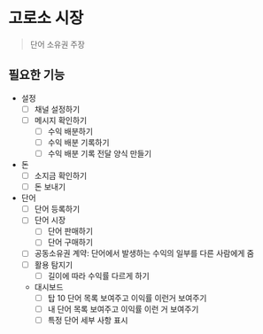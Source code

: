# 고로소 시장

> 단어 소유권 주장

<!--
* 컨셉: 채널이 있어서 그 채널에서 말을 하면
  저작권 등록이 된 단어를 포함하는 메시지에만
  답장으로 얼마의 저작권비용이 발생하는지 봇이 알려줘야됨.
  그리고 그 비용을 저작권자에게 옮겨야되고.
  * 너무 많이 알림이 발생하면 시끄러움
    * 주기적으로 대시보드 써서 알려줌
    * 정리한 데이터 올려주고 명령어 써서 정확한 수치 확인할 수 있도록 한다.
* 단어의 저작권을 원하는 가격에 판매할 수 있어야 함 - 시장도 만들 수 있겠다
* 너무 짧은 단어를 쓰면 너무 자주 걸리니까 ~~단어 길이도 하한 있어야 함~~
  * 아니면 단어 길이에 따라 수익률을 다르게 한다
* 단어 공동 소유권
  * ~~법인 만들기에는 너무 신경써야할 게 많음~~
  * *계약* 있으면 좋겠다: 일정 기간동안 한 단어에서 발생하는 수익의 몇%를 다른 사람에게 양도하는 계약 등
* 돈을 다른 사람에게 보내는 기능이 필요할 것이다.
-->

## 필요한 기능

* 설정
  * [ ] 채널 설정하기
  * [ ] 메시지 확인하기
    * [ ] 수익 배분하기
    * [ ] 수익 배분 기록하기
    * [ ] 수익 배분 기록 전달 양식 만들기
* 돈
  * [ ] 소지금 확인하기
  * [ ] 돈 보내기
* 단어
  * [ ] 단어 등록하기
  * [ ] 단어 시장
    * [ ] 단어 판매하기
    * [ ] 단어 구매하기
  * [ ] 공동소유권 계약: 단어에서 발생하는 수익의 일부를 다른 사람에게 줌
  * [ ] 활용 탐지기
    * [ ] 길이에 따라 수익률 다르게 하기
  * 대시보드
    * [ ] 탑 10 단어 목록 보여주고 이익률 이런거 보여주기
    * [ ] 내 단어 목록 보여주고 이익률 이런 거 보여주기
    * [ ] 특정 단어 세부 사항 표시
